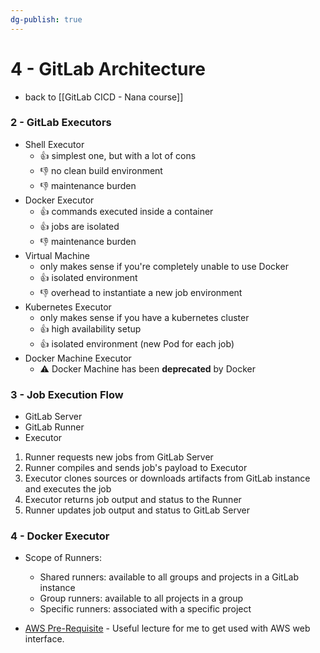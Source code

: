```yaml
---
dg-publish: true
---
```

# 4 - GitLab Architecture

- back to [[GitLab CICD - Nana course]]

### 2 - GitLab Executors

- Shell Executor
    - 👍 simplest one, but with a lot of cons
    - 👎 no clean build environment
    - 👎 maintenance burden
- Docker Executor
    - 👍 commands executed inside a container
    - 👍 jobs are isolated
    - 👎 maintenance burden
- Virtual Machine
    - only makes sense if you're completely unable to use Docker
    - 👍 isolated environment
    - 👎 overhead to instantiate a new job environment
- Kubernetes Executor
    - only makes sense if you have a kubernetes cluster
    - 👍 high availability setup
    - 👍 isolated environment (new Pod for each job)
- Docker Machine Executor
    - ⚠️ Docker Machine has been **deprecated** by Docker
  
### 3 - Job Execution Flow

- GitLab Server 
- GitLab Runner
- Executor

1. Runner requests new jobs from GitLab Server
2. Runner compiles and sends job's payload to Executor
3. Executor clones sources or downloads artifacts from GitLab instance and executes the job
4. Executor returns job output and status to the Runner
5. Runner updates job output and status to GitLab Server

### 4 - Docker Executor

- Scope of Runners:
    - Shared runners: available to all groups and projects in a GitLab instance
    - Group runners: available to all projects in a group
    - Specific runners: associated with a specific project

- [AWS Pre-Requisite](https://techworld-with-nana.teachable.com/courses/gitlab-cicd-course/lectures/39895935) - Useful lecture for me to get used with AWS web interface.



